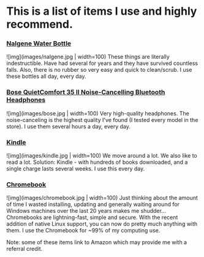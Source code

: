 # This is a list of items I use and highly recommend.

### [Nalgene Water Bottle](https://amzn.to/3w2dHCW)
![img](images/nalgene.jpg | width=100)
These things are literally indestructible. Have had several for years and they have survived countless falls. Also, there is no rubber so very easy and quick to clean/scrub.
I use these bottles all day, every day.

### [Bose QuietComfort 35 II Noise-Cancelling Bluetooth Headphones](https://amzn.to/3vR3bOH)
![img](images/bose.jpg | width=100)
Very high-quality headphones. The noise-canceling is the highest quality I've found (I tested every model in the store).
I use them several hours a day, every day.

### [Kindle](https://amzn.to/3cXXvcX)
![img](images/kindle.jpg | width=100)
We move around a lot. We also like to read a lot. Solution: Kindle - with hundreds of books downloaded, and a single charge lasts several weeks.
I use this every day.

### [Chromebook](https://amzn.to/2PnLa9N)
![img](images/chromebook.jpg | width=100)
Just thinking about the amount of time I wasted installing, updating and generally waiting around for Windows machines over the last 20 years makes me shudder...
Chromebooks are lightning-fast, simple and secure. With the recent addition of native Linux support, you can now do pretty much anything with them.
I use the Chromebook for ~99% of my computing use.

Note: some of these items link to Amazon which may provide me with a referral credit.
